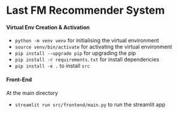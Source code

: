 # Last FM Recommender System

#### Virtual Env Creation & Activation

- `python -m venv venv` for initialising the virtual environment
- `source venv/bin/activate` for activating the virtual environment
- `pip install --upgrade pip` for upgrading the pip
- `pip install -r requirements.txt` for install dependencies
- `pip install -e .` to install `src`

#### Front-End

At the main directory

- `streamlit run src/frontend/main.py` to run the streamlit app
